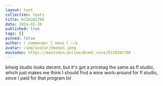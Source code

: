 ```yaml
---
layout: toot
collection: toots
title: 0320201700
date: 2024-03-20
published: true
tags: []
pinned: false
author: ⸸ commander ░ nova ⸸ :~$
avatar: /img/avatar/daemon.jpeg
mastodon: https://mastodon.online/@cmdr_nova/0320201700
---
```


bitwig studio looks decent, but it's got a pricetag the same as fl studio, which just makes me think I should find a wine work-around for fl studio, since I paid for that program lol
